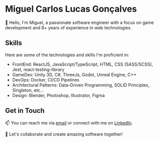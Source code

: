 # Miguel Carlos Lucas Gonçalves

👋 Hello, I'm Miguel, a passionate software engineer with a focus on game development and 8+ years of experience in web technologies.

## Skills

Here are some of the technologies and skills I'm proficient in:

- FrontEnd: ReactJS, JavaScript/TypeScript, HTML, CSS (SASS/SCSS), Jest, react-testing-library
- GameDev: Unity 3D, C#, ThreeJs, Godot, Unreal Engine, C++
- DevOps: Docker, CI/CD Pipelines
- Architectural Patterns: Data-Driven Programming, SOLID Principles, Singleton, etc...
- Design: Blender, Photoshop, Illustrator, Figma

## Get in Touch

📫 You can reach me via [email](mailto:MiguelCLG@hotmail.com) or connect with me on [LinkedIn](https://www.linkedin.com/in/miguelclg/).

🤝 Let's collaborate and create amazing software together!


